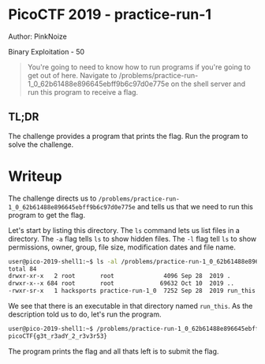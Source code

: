 # PicoCTF 2019 - practice-run-1
Author: PinkNoize

Binary Exploitation - 50

> You're going to need to know how to run programs if you're going to get out of here. Navigate to /problems/practice-run-1_0_62b61488e896645ebff9b6c97d0e775e on the shell server and run this program to receive a flag.

## TL;DR

The challenge provides a program that prints the flag. Run the program to solve the challenge.

# Writeup

The challenge directs us to `/problems/practice-run-1_0_62b61488e896645ebff9b6c97d0e775e` and tells us that we need to run this program to get the flag.

Let's start by listing this directory. The `ls` command lets us list files in a directory. The `-a` flag tells `ls` to show hidden files. The `-l` flag tell `ls` to show permissions, owner, group, file size, modification dates and file name.

```bash
user@pico-2019-shell1:~$ ls -al /problems/practice-run-1_0_62b61488e896645ebff9b6c97d0e775e
total 84
drwxr-xr-x   2 root       root              4096 Sep 28  2019 .
drwxr-x--x 684 root       root             69632 Oct 10  2019 ..
-rwxr-sr-x   1 hacksports practice-run-1_0  7252 Sep 28  2019 run_this
```

We see that there is an executable in that directory named `run_this`. As the description told us to do, let's run the program.

```bash
user@pico-2019-shell1:~$ /problems/practice-run-1_0_62b61488e896645ebff9b6c97d0e775e/run_this 
picoCTF{g3t_r3adY_2_r3v3r53}
```
The program prints the flag and all thats left is to submit the flag.